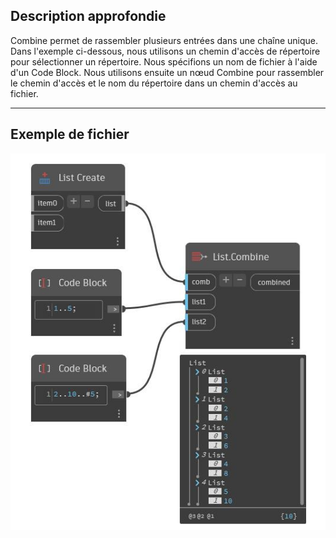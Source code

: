 ## Description approfondie
Combine permet de rassembler plusieurs entrées dans une chaîne unique. Dans l'exemple ci-dessous, nous utilisons un chemin d'accès de répertoire pour sélectionner un répertoire. Nous spécifions un nom de fichier à l'aide d'un Code Block. Nous utilisons ensuite un nœud Combine pour rassembler le chemin d'accès et le nom du répertoire dans un chemin d'accès au fichier.
___
## Exemple de fichier

![Combine](./CoreNodeModels.HigherOrder.Combine_img.jpg)

